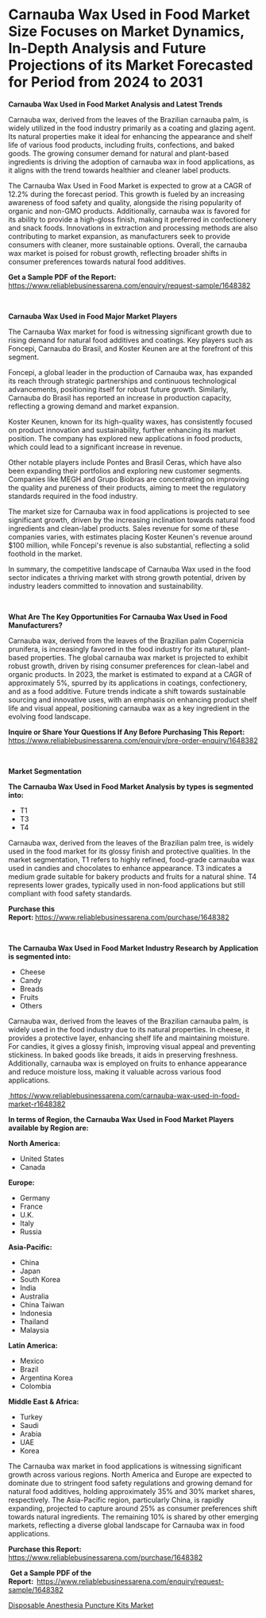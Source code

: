 <p><h1>Carnauba Wax Used in Food Market Size Focuses on Market Dynamics, In-Depth Analysis and Future Projections of its Market Forecasted for Period from 2024 to 2031</h1></p><p><strong>Carnauba Wax Used in Food Market Analysis and Latest Trends</strong></p>
<p><p>Carnauba wax, derived from the leaves of the Brazilian carnauba palm, is widely utilized in the food industry primarily as a coating and glazing agent. Its natural properties make it ideal for enhancing the appearance and shelf life of various food products, including fruits, confections, and baked goods. The growing consumer demand for natural and plant-based ingredients is driving the adoption of carnauba wax in food applications, as it aligns with the trend towards healthier and cleaner label products.</p><p>The Carnauba Wax Used in Food Market is expected to grow at a CAGR of 12.2% during the forecast period. This growth is fueled by an increasing awareness of food safety and quality, alongside the rising popularity of organic and non-GMO products. Additionally, carnauba wax is favored for its ability to provide a high-gloss finish, making it preferred in confectionery and snack foods. Innovations in extraction and processing methods are also contributing to market expansion, as manufacturers seek to provide consumers with cleaner, more sustainable options. Overall, the carnauba wax market is poised for robust growth, reflecting broader shifts in consumer preferences towards natural food additives.</p></p>
<p><strong>Get a Sample PDF of the Report:&nbsp;</strong> <a href="https://www.reliablebusinessarena.com/enquiry/request-sample/1648382?utm_campaign=1990&utm_medium=2&utm_source=Github&utm_content=ia&utm_term=29122024&utm_id=carnauba-wax-used-in-food">https://www.reliablebusinessarena.com/enquiry/request-sample/1648382</a></p>
<p>&nbsp;</p>
<p><strong>Carnauba Wax Used in Food Major Market Players</strong></p>
<p><p>The Carnauba Wax market for food is witnessing significant growth due to rising demand for natural food additives and coatings. Key players such as Foncepi, Carnauba do Brasil, and Koster Keunen are at the forefront of this segment. </p><p>Foncepi, a global leader in the production of Carnauba wax, has expanded its reach through strategic partnerships and continuous technological advancements, positioning itself for robust future growth. Similarly, Carnauba do Brasil has reported an increase in production capacity, reflecting a growing demand and market expansion.</p><p>Koster Keunen, known for its high-quality waxes, has consistently focused on product innovation and sustainability, further enhancing its market position. The company has explored new applications in food products, which could lead to a significant increase in revenue.</p><p>Other notable players include Pontes and Brasil Ceras, which have also been expanding their portfolios and exploring new customer segments. Companies like MEGH and Grupo Biobras are concentrating on improving the quality and pureness of their products, aiming to meet the regulatory standards required in the food industry.</p><p>The market size for Carnauba wax in food applications is projected to see significant growth, driven by the increasing inclination towards natural food ingredients and clean-label products. Sales revenue for some of these companies varies, with estimates placing Koster Keunen's revenue around $100 million, while Foncepi's revenue is also substantial, reflecting a solid foothold in the market.</p><p>In summary, the competitive landscape of Carnauba Wax used in the food sector indicates a thriving market with strong growth potential, driven by industry leaders committed to innovation and sustainability.</p></p>
<p>&nbsp;</p>
<p><strong>What Are The Key Opportunities For Carnauba Wax Used in Food Manufacturers?</strong></p>
<p><p>Carnauba wax, derived from the leaves of the Brazilian palm Copernicia prunifera, is increasingly favored in the food industry for its natural, plant-based properties. The global carnauba wax market is projected to exhibit robust growth, driven by rising consumer preferences for clean-label and organic products. In 2023, the market is estimated to expand at a CAGR of approximately 5%, spurred by its applications in coatings, confectionery, and as a food additive. Future trends indicate a shift towards sustainable sourcing and innovative uses, with an emphasis on enhancing product shelf life and visual appeal, positioning carnauba wax as a key ingredient in the evolving food landscape.</p></p>
<p><strong>Inquire or Share Your Questions If Any Before Purchasing This Report:</strong> <a href="https://www.reliablebusinessarena.com/enquiry/pre-order-enquiry/1648382?utm_campaign=1990&utm_medium=2&utm_source=Github&utm_content=ia&utm_term=29122024&utm_id=carnauba-wax-used-in-food">https://www.reliablebusinessarena.com/enquiry/pre-order-enquiry/1648382</a></p>
<p>&nbsp;</p>
<p><strong>Market Segmentation</strong></p>
<p><strong>The Carnauba Wax Used in Food Market Analysis by types is segmented into:</strong></p>
<p><ul><li>T1</li><li>T3</li><li>T4</li></ul></p>
<p><p>Carnauba wax, derived from the leaves of the Brazilian palm tree, is widely used in the food market for its glossy finish and protective qualities. In the market segmentation, T1 refers to highly refined, food-grade carnauba wax used in candies and chocolates to enhance appearance. T3 indicates a medium grade suitable for bakery products and fruits for a natural shine. T4 represents lower grades, typically used in non-food applications but still compliant with food safety standards.</p></p>
<p><strong>Purchase this Report:&nbsp;</strong><a href="https://www.reliablebusinessarena.com/purchase/1648382?utm_campaign=1990&utm_medium=2&utm_source=Github&utm_content=ia&utm_term=29122024&utm_id=carnauba-wax-used-in-food">https://www.reliablebusinessarena.com/purchase/1648382</a></p>
<p>&nbsp;</p>
<p><strong>The Carnauba Wax Used in Food Market Industry Research by Application is segmented into:</strong></p>
<p><ul><li>Cheese</li><li>Candy</li><li>Breads</li><li>Fruits</li><li>Others</li></ul></p>
<p><p>Carnauba wax, derived from the leaves of the Brazilian carnauba palm, is widely used in the food industry due to its natural properties. In cheese, it provides a protective layer, enhancing shelf life and maintaining moisture. For candies, it gives a glossy finish, improving visual appeal and preventing stickiness. In baked goods like breads, it aids in preserving freshness. Additionally, carnauba wax is employed on fruits to enhance appearance and reduce moisture loss, making it valuable across various food applications.</p></p>
<p><a href="https://www.reliablebusinessarena.com/carnauba-wax-used-in-food-market-r1648382?utm_campaign=1990&utm_medium=2&utm_source=Github&utm_content=ia&utm_term=29122024&utm_id=carnauba-wax-used-in-food">&nbsp;https://www.reliablebusinessarena.com/carnauba-wax-used-in-food-market-r1648382</a></p>
<p><strong>In terms of Region, the Carnauba Wax Used in Food Market Players available by Region are:</strong></p>
<p>
    <p> <strong> North America: </strong>
        <ul>
            <li>United States</li>
            <li>Canada</li>
        </ul>
        </p> 
    <p> <strong> Europe: </strong>
        <ul>
            <li>Germany</li>
            <li>France</li>
            <li>U.K.</li>
            <li>Italy</li>
            <li>Russia</li>
        </ul>
        </p> 
    <p> <strong> Asia-Pacific: </strong>
        <ul>
            <li>China</li>
            <li>Japan</li>
            <li>South Korea</li>
            <li>India</li>
            <li>Australia</li>
            <li>China Taiwan</li>
            <li>Indonesia</li>
            <li>Thailand</li>
            <li>Malaysia</li>
        </ul>
        </p> 
    <p> <strong> Latin America: </strong>
        <ul>
            <li>Mexico</li>
            <li>Brazil</li>
            <li>Argentina Korea</li>
            <li>Colombia</li>
        </ul>
        </p> 
    <p> <strong> Middle East & Africa: </strong>
        <ul>
            <li>Turkey</li>
            <li>Saudi</li>
            <li>Arabia</li>
            <li>UAE</li>
            <li>Korea</li>
        </ul>
    </p>
    </p>
<p><p>The Carnauba wax market in food applications is witnessing significant growth across various regions. North America and Europe are expected to dominate due to stringent food safety regulations and growing demand for natural food additives, holding approximately 35% and 30% market shares, respectively. The Asia-Pacific region, particularly China, is rapidly expanding, projected to capture around 25% as consumer preferences shift towards natural ingredients. The remaining 10% is shared by other emerging markets, reflecting a diverse global landscape for Carnauba wax in food applications.</p></p>
<p><strong>Purchase this Report: </strong><a href="https://www.reliablebusinessarena.com/purchase/1648382?utm_campaign=1990&utm_medium=2&utm_source=Github&utm_content=ia&utm_term=29122024&utm_id=carnauba-wax-used-in-food">https://www.reliablebusinessarena.com/purchase/1648382</a></p>
<p>&nbsp;<strong>Get a Sample PDF of the Report:&nbsp;&nbsp;</strong><a href="https://www.reliablebusinessarena.com/enquiry/request-sample/1648382?utm_campaign=1990&utm_medium=2&utm_source=Github&utm_content=ia&utm_term=29122024&utm_id=carnauba-wax-used-in-food">https://www.reliablebusinessarena.com/enquiry/request-sample/1648382</a></p>
<p><strong></strong></p>
<p><p><a href="https://github.com/MarciaRunte/Market-Research-Report-List-1/blob/main/disposable-anesthesia-puncture-kits-market.md?utm_campaign=1990&utm_medium=2&utm_source=Github&utm_content=ia&utm_term=29122024&utm_id=carnauba-wax-used-in-food">Disposable Anesthesia Puncture Kits Market</a></p></p>